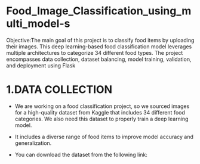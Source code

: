 # Food_Image_Classification_using_multi_model-s
Objective:The main goal of this project is to classify food items by uploading their images. This deep learning-based food classification model leverages multiple architectures to categorize 34 different food types. The project encompasses data collection, dataset balancing, model training, validation, and deployment using Flask
# 1.DATA COLLECTION
- We are working on a food classification project, so we sourced images for a high-quality dataset from Kaggle that includes 34 different food categories. We also need this dataset to properly train a deep learning model.
- It includes a diverse range of food items to improve model accuracy and generalization.

- You can download the dataset from the following link:

